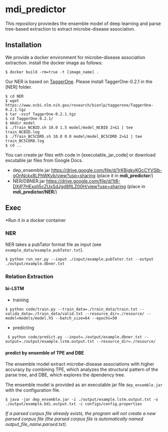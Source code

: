 # mdi_predictor

This repository proviedes the ensemble model of deep learning and parse tree-based extraction to extract microbe-disease association.

## Installation
We provide a docker environment for microbe-disease association extraction. install the docker image as follows:

```
$ docker build -rm=true -t [image_name] .
```

Our NER is based on [TaggerOne](https://www.ncbi.nlm.nih.gov/research/bionlp/tools/taggerone/). Please install TaggerOne-0.2.1 in the [NER] folder.

```
$ cd NER
$ wget https://www.ncbi.nlm.nih.gov/research/bionlp/taggerone/TaggerOne-0.2.1.tgz
$ tar -xvzf TaggerOne-0.2.1.tgz
$ cd TaggerOne-0.2.1/
$ mkdir model
$ ./Train_NCBID.sh 10.0 1.5 model/model_NCBID 2>&1 | tee train_NCBID.log
$ ./Train_BC5CDRD.sh 10.0 0.0 model/model_BC5CDRD 2>&1 | tee train_BC5CDRD.log
$ cd ..
```

You can create jar files with code in [executable_jar_code] or download excutable jar files from Google Docs.
* dep_ensemble.jar https://drive.google.com/file/d/1rKBjgkyKGcCYVSlb-gOnNckx8LPhWKyb/view?usp=sharing (place it in **mdi_predictor**/)
* NER/DBNER.jar https://drive.google.com/file/d/1t8-DXiP7HExqIj5cZUxSdJgd8fILZ00H/view?usp=sharing (place in **mdi_predictor/NER**/)


## Exec
*Run it in a docker container
### NER

NER takes a pubTator format file as input (see ```example_data/example.pubTator.txt```).
```
$ python run_ner.py --input ./input/example.pubTator.txt --output ./output/example.dbner.txt
```

### Relation Extraction
#### bi-LSTM
 * training
  ```
  $ python code/train.py --train_data=./train_data/train.txt --valida_data=./train_data/valid.txt --resource_dir=./resource/ --model=models/model.h5 --batch_size=64 --epochs=50
  ```
  
 * predicting
 ```
  $ python code/predict.py --input=./output/example.dbner.txt --output=./output/example.lstm.output.txt --resource_dir=./resource/
 ```

#### predict by ensemble of TPE and DBE 
The ensemble model extract microbe-disease associations with higher accuracy by combining TPE, which analyzes the structural pattern of the parse tree, and DBE, which explores the dpendency tree.

The ensemble model is provided as an executable jar file ```dep_ensemble.jar``` with the configuration file.
```
$ java -jar dep_ensemble.jar -i ./output/example.lstm.output.txt -o ./output/example.bdi.output.txt -c configs/config.properties
```
*If a parsed corpus file already exists, the program will not create a new parsed corpus file (the parsed corpus file is automatically named output_file_name.parsed.txt).*
